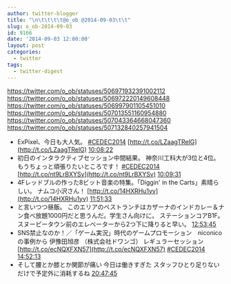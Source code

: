 ```yaml
---
author: twitter-blogger
title: "\n\t\t\t\t@o_ob @2014-09-03\t\t"
slug: o_ob-2014-09-03
id: 9166
date: '2014-09-03 12:00:00'
layout: post
categories:
  - twitter
tags:
  - twitter-digest
---
```


https://twitter.com/o_ob/statuses/506971932391002112 https://twitter.com/o_ob/statuses/506972220149608448 https://twitter.com/o_ob/statuses/506997901105451010 https://twitter.com/o_ob/statuses/507013551160954880 https://twitter.com/o_ob/statuses/507043364668047360 https://twitter.com/o_ob/statuses/507132840257941504  

*   ExPixel、今日も大人気。 [#CEDEC2014](https://twitter.com/search?q=%23CEDEC2014&src=hash) [http://t.co/LZaagTRelG](http://t.co/LZaagTRelG) [10:08:22](https://twitter.com/o_ob/statuses/506971932391002112)
*   初日のインタラクティブセッション中間結果。 神奈川工科大が3位と4位。 もうちょっと頑張りたいところです！ [#CEDEC2014](https://twitter.com/search?q=%23CEDEC2014&src=hash) [http://t.co/nt9LrBXYSv](http://t.co/nt9LrBXYSv) [10:09:31](https://twitter.com/o_ob/statuses/506972220149608448)
*   4Fレッドブルの作った8ビット音楽の特集。「Diggin' in the Carts」素晴らしい。 ナムコ小沢さん！ [http://t.co/14HXRHu1yv](http://t.co/14HXRHu1yv) [11:51:33](https://twitter.com/o_ob/statuses/506997901105451010)
*   と言いつつ昼飯。 このエリアのベストランチはカザーナのインドカレー＆ナン食べ放題1000円だと思うんだ。学生さん向けに。 ステーションコアB1F。スヌーピータウン前のエレベーターから2つ下に降りると早い。 [12:53:45](https://twitter.com/o_ob/statuses/507013551160954880)
*   SNS禁止なのか！／「ゲーム実況」時代のゲームプロモーション　niconicoの事例から 伊豫田旭彦 （株式会社ドワンゴ） レギュラーセッション [http://t.co/ecNQXFXN57](http://t.co/ecNQXFXN57) [#CEDEC2014](https://twitter.com/search?q=%23CEDEC2014&src=hash) [14:52:13](https://twitter.com/o_ob/statuses/507043364668047360)
*   そして腰とか膝とか関節が痛い 今日は働きすぎた スタッフひとり足りないだけで予定外に消耗するね [20:47:45](https://twitter.com/o_ob/statuses/507132840257941504)